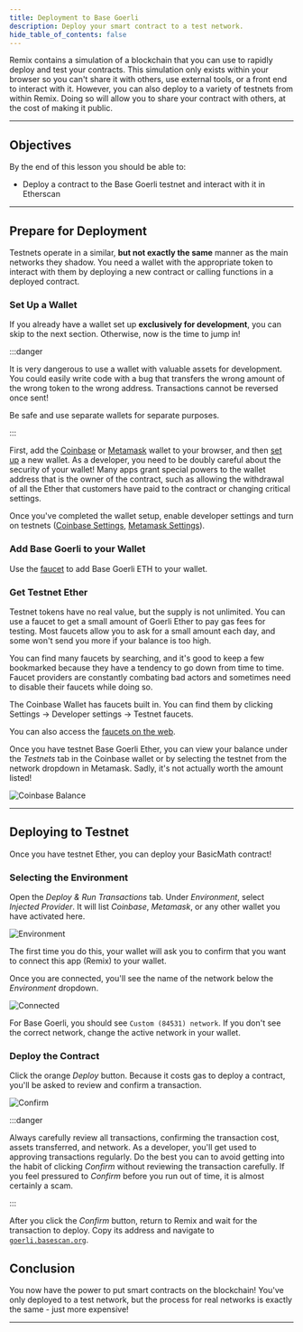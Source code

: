 ```yaml
---
title: Deployment to Base Goerli
description: Deploy your smart contract to a test network.
hide_table_of_contents: false
---
```


Remix contains a simulation of a blockchain that you can use to rapidly deploy and test your contracts. This simulation only exists within your browser so you can't share it with others, use external tools, or a front end to interact with it. However, you can also deploy to a variety of testnets from within Remix. Doing so will allow you to share your contract with others, at the cost of making it public.

---

## Objectives

By the end of this lesson you should be able to:

- Deploy a contract to the Base Goerli testnet and interact with it in Etherscan

---

## Prepare for Deployment

Testnets operate in a similar, **but not exactly the same** manner as the main networks they shadow. You need a wallet with the appropriate token to interact with them by deploying a new contract or calling functions in a deployed contract.

### Set Up a Wallet

If you already have a wallet set up **exclusively for development**, you can skip to the next section. Otherwise, now is the time to jump in!

:::danger

It is very dangerous to use a wallet with valuable assets for development. You could easily write code with a bug that transfers the wrong amount of the wrong token to the wrong address. Transactions cannot be reversed once sent!

Be safe and use separate wallets for separate purposes.

:::

First, add the [Coinbase] or [Metamask] wallet to your browser, and then [set up] a new wallet. As a developer, you need to be doubly careful about the security of your wallet! Many apps grant special powers to the wallet address that is the owner of the contract, such as allowing the withdrawal of all the Ether that customers have paid to the contract or changing critical settings.

Once you've completed the wallet setup, enable developer settings and turn on testnets ([Coinbase Settings], [Metamask Settings]).

### Add Base Goerli to your Wallet

Use the [faucet] to add Base Goerli ETH to your wallet.

### Get Testnet Ether

Testnet tokens have no real value, but the supply is not unlimited. You can use a faucet to get a small amount of Goerli Ether to pay gas fees for testing. Most faucets allow you to ask for a small amount each day, and some won't send you more if your balance is too high.

You can find many faucets by searching, and it's good to keep a few bookmarked because they have a tendency to go down from time to time. Faucet providers are constantly combating bad actors and sometimes need to disable their faucets while doing so.

The Coinbase Wallet has faucets built in. You can find them by clicking Settings -> Developer settings -> Testnet faucets.

You can also access the [faucets on the web].

Once you have testnet Base Goerli Ether, you can view your balance under the _Testnets_ tab in the Coinbase wallet or by selecting the testnet from the network dropdown in Metamask. Sadly, it's not actually worth the amount listed!

![Coinbase Balance](../../assets/images/deployment-to-testnet/balance.png)

---

## Deploying to Testnet

Once you have testnet Ether, you can deploy your BasicMath contract!

### Selecting the Environment

Open the _Deploy & Run Transactions_ tab. Under _Environment_, select _Injected Provider_. It will list _Coinbase_, _Metamask_, or any other wallet you have activated here.

![Environment](../../assets/images/deployment-to-testnet/select-provider.png)

The first time you do this, your wallet will ask you to confirm that you want to connect this app (Remix) to your wallet.

Once you are connected, you'll see the name of the network below the _Environment_ dropdown.

![Connected](../../assets/images/deployment-to-testnet/remix-base-goerli-connected.png)

For Base Goerli, you should see `Custom (84531) network`. If you don't see the correct network, change the active network in your wallet.

### Deploy the Contract

Click the orange _Deploy_ button. Because it costs gas to deploy a contract, you'll be asked to review and confirm a transaction.

![Confirm](../../assets/images/deployment-to-testnet/base-confirm-transaction.png)

:::danger

Always carefully review all transactions, confirming the transaction cost, assets transferred, and network. As a developer, you'll get used to approving transactions regularly. Do the best you can to avoid getting into the habit of clicking _Confirm_ without reviewing the transaction carefully. If you feel pressured to _Confirm_ before you run out of time, it is almost certainly a scam.

:::

After you click the _Confirm_ button, return to Remix and wait for the transaction to deploy. Copy its address and navigate to [`goerli.basescan.org`].

## Conclusion

You now have the power to put smart contracts on the blockchain! You've only deployed to a test network, but the process for real networks is exactly the same - just more expensive!

---

<!-- Add reference style links here.  These do not render on the page. -->

[`goerli.basescan.org`]: https://goerli.basescan.org/
[coinbase]: https://www.coinbase.com/wallet
[metamask]: https://metamask.io/
[faucet]: https://docs.base.org/tools/network-faucets
[set up]: https://www.youtube.com/watch?v=CZDgLG6jpgw
[coinbase settings]: https://docs.cloud.coinbase.com/wallet-sdk/docs/developer-settings
[Metamask Settings]: https://support.metamask.io/hc/en-us/articles/13946422437147-How-to-view-testnets-in-MetaMask
[etherscan]: https://etherscan.io/
[faucets on the web]: https://coinbase.com/faucets
